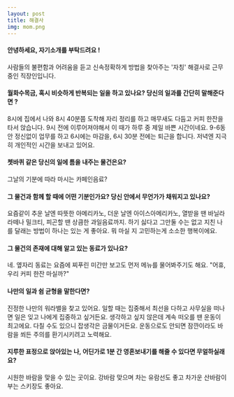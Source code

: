 ```yaml
---
layout: post
title: 해결사
img: mom.png 
---
```



#### 안녕하세요, 자기소개를 부탁드려요 !

사람들의 불편함과 어려움을 듣고 신속정확하게 방법을 찾아주는 '자칭' 해결사로 근무 중인 직장인입니다.

#### 월화수목금, 혹시 비슷하게 반복되는 일을 하고 있나요? 당신의 일과를 간단히 말해준다면 ?

8시에 집에서 나와 8시 40분쯤 도착해 자리 정리를 하고 매무새도 다듬고 커피 한잔을 타서 앉습니다. 9시 전에 이루어져야해서 이 때가 하루 중 제일 바쁜 시간이네요. 9-6동안 정신없이 업무를 하고 6시에는 마감을, 6시 30분 전에는 퇴근을 합니다. 저녁엔 지극히 개인적인 시간을 보내고 있어요.

#### 쳇바퀴 같은 당신의 일에 틈을 내주는 물건은요?

그날의 기분에 따라 마시는 카페인음료?

#### 그 물건과 함께 할 때에 어떤 기분인가요? 당신 안에서 무언가가 채워지고 있나요?

요즘같이 추운 날엔 따뜻한 아메리카노, 더운 날엔 아이스아메리카노, 열받을 땐 바닐라라떼나 밀크티, 피곤할 땐 상큼한 과일음료까지. 하기 싫다고 그만둘 수는 없고 지친 나를 달래는 방법이 하나는 있는 게 좋아요. 뭐 마실 지 고민하는게 소소한 행복이에요.

#### 그 물건의 존재에 대해 알고 있는 동료가 있나요?

네. 옆자리 동료는 요즘에 찌푸린 미간만 보고도 먼저 메뉴를 물어봐주기도 해요. "어휴, 우리 커피 한잔 마실까?"

#### 나만의 일과 쉼 균형을 말한다면?

진정한 나만의 워라밸을 찾고 있어요. 일할 때는 집중해서 최선을 다하고 사무실을 떠나면 일은 잊고 나에게 집중하고 싶거든요. 생각하고 싶지 않은데 계속 떠오를 땐 운동이 최고에요. 다칠 수도 있으니 잡생각은 금물이거든요. 운동으로도 안되면 잠깐이라도 바람을 쐬든 주의를 환기시키려고 노력해요.

#### 지루한 표정으로 앉아있는 나, 어딘가로 1분 간 영혼보내기를 해줄 수 있다면 무얼하실래요?

시원한 바람을 맞을 수 있는 곳이요. 강바람 맞으며 차는 유람선도 좋고 차가운 산바람이 부는 스키장도 좋아요.
